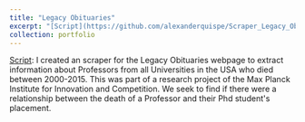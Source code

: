 ```yaml
---
title: "Legacy Obituaries"
excerpt: "[Script](https://github.com/alexanderquispe/Scraper_Legacy_Obituaries/blob/main/Script_Scraper_Legacy_Obituaries.ipynb): I created an scraper for the Legacy Obituaries webpage to extract information about Professors from all Universities in the USA who died between 2000-2015. This was part of a research project of the Max Planck Institute for Innovation and Competition. "
collection: portfolio
---
```


[Script](https://github.com/alexanderquispe/Scraper_Legacy_Obituaries/blob/main/Script_Scraper_Legacy_Obituaries.ipynb): I created an scraper for the Legacy Obituaries webpage to extract information about Professors from all Universities in the USA who died between 2000-2015. This was part of a research project of the Max Planck Institute for Innovation and Competition. We seek to find if there were a relationship between the death of a Professor and their Phd student's placement. 
